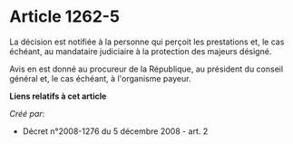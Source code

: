 # Article 1262-5

La décision est notifiée à la personne qui perçoit les prestations et, le cas échéant, au mandataire judiciaire à la
protection des majeurs désigné. 

Avis en est donné au procureur de la République, au président du conseil général et, le cas échéant, à l'organisme payeur.

**Liens relatifs à cet article**

_Créé par_:

  - Décret n°2008-1276 du 5 décembre 2008 - art. 2
